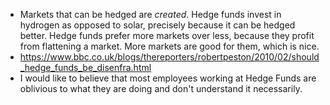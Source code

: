 - Markets that can be hedged are *created*. Hedge funds invest in hydrogen as opposed to solar, precisely because it can be hedged better. Hedge funds prefer more markets over less, because they profit from flattening a market. More markets are good for them, which is nice.
- https://www.bbc.co.uk/blogs/thereporters/robertpeston/2010/02/should_hedge_funds_be_disenfra.html
- I would like to believe that most employees working at Hedge Funds are oblivious to what they are doing and don't understand it necessarily.